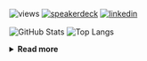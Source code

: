 ![views](https://komarev.com/ghpvc/?username=chck&color=blueviolet)
[![speakerdeck](https://img.shields.io/badge/Speaker_Deck-chck-8a2be2?style=flat-square&logo=speaker-deck)](https://speakerdeck.com/chck)
[![linkedin](https://img.shields.io/badge/LinkedIn-chck-8a2be2?style=flat-square&logo=linkedin)](https://www.linkedin.com/in/chck/)

<p align="left"> 
  <img alt="GitHub Stats" align="center" height="150" src="https://github-readme-stats-nine-umber-51.vercel.app/api?username=chck&count_private=true&show_icons=true&hide_title=true&theme=buefy" />
  <img alt="Top Langs" align="center" height="150" src="https://github-readme-stats-nine-umber-51.vercel.app/api/top-langs/?username=chck&layout=compact&count_private=true&show_icons=true&hide_title=true&theme=buefy" />
</p>

<details>
  <summary><b>Read more</b></summary>
  <br>

  <!--START_SECTION:waka-->
**🐱 My GitHub Data** 

> 📦 77.0 kB Used in GitHub's Storage 
 > 
> 🏆 43 Contributions in the Year 2024
 > 
> 💼 Opted to Hire
 > 
> 📜 134 Public Repositories 
 > 
> 🔑 19 Private Repositories 
 > 
**I'm a Night 🦉** 

```text
🌞 Morning                799 commits         ███░░░░░░░░░░░░░░░░░░░░░░   12.99 % 
🌆 Daytime                1993 commits        ████████░░░░░░░░░░░░░░░░░   32.40 % 
🌃 Evening                1760 commits        ███████░░░░░░░░░░░░░░░░░░   28.61 % 
🌙 Night                  1600 commits        ███████░░░░░░░░░░░░░░░░░░   26.01 % 
```
📅 **I'm Most Productive on Thursday** 

```text
Monday                   1231 commits        █████░░░░░░░░░░░░░░░░░░░░   20.01 % 
Tuesday                  943 commits         ████░░░░░░░░░░░░░░░░░░░░░   15.33 % 
Wednesday                1022 commits        ████░░░░░░░░░░░░░░░░░░░░░   16.61 % 
Thursday                 1443 commits        ██████░░░░░░░░░░░░░░░░░░░   23.46 % 
Friday                   639 commits         ███░░░░░░░░░░░░░░░░░░░░░░   10.39 % 
Saturday                 340 commits         █░░░░░░░░░░░░░░░░░░░░░░░░   05.53 % 
Sunday                   534 commits         ██░░░░░░░░░░░░░░░░░░░░░░░   08.68 % 
```


📊 **This Week I Spent My Time On** 

```text
💬 Programming Languages: 
Other                    14 hrs 42 mins      █████████████████████████   98.82 % 
Markdown                 7 mins              ░░░░░░░░░░░░░░░░░░░░░░░░░   00.82 % 
JSON                     1 min               ░░░░░░░░░░░░░░░░░░░░░░░░░   00.16 % 
Bash                     1 min               ░░░░░░░░░░░░░░░░░░░░░░░░░   00.12 % 
INI                      0 secs              ░░░░░░░░░░░░░░░░░░░░░░░░░   00.09 % 

🔥 Editors: 
Chrome                   14 hrs 42 mins      █████████████████████████   98.82 % 
VS Code                  7 mins              ░░░░░░░░░░░░░░░░░░░░░░░░░   00.82 % 
Neovim                   2 mins              ░░░░░░░░░░░░░░░░░░░░░░░░░   00.28 % 
PyCharm                  0 secs              ░░░░░░░░░░░░░░░░░░░░░░░░░   00.09 % 
```

**I Mostly Code in Python** 

```text
Python                   40 repos            ████████░░░░░░░░░░░░░░░░░   32.00 % 
Jupyter Notebook         20 repos            ████░░░░░░░░░░░░░░░░░░░░░   16.00 % 
Rust                     7 repos             █░░░░░░░░░░░░░░░░░░░░░░░░   05.60 % 
Shell                    3 repos             █░░░░░░░░░░░░░░░░░░░░░░░░   02.40 % 
Astro                    1 repo              ░░░░░░░░░░░░░░░░░░░░░░░░░   00.80 % 
```



**Timeline**

![Lines of Code chart](https://raw.githubusercontent.com/chck/chck/main/assets/bar_graph.png)


 Last Updated on 2024-02-22 01:19 UTC
<!--END_SECTION:waka-->
</details>

